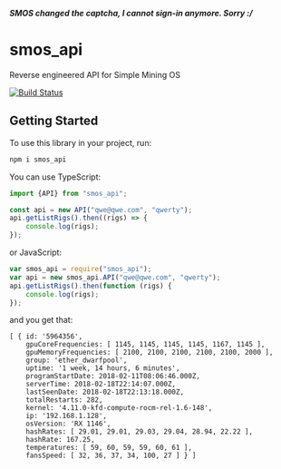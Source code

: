 ***SMOS changed the captcha, I cannot sign-in anymore. Sorry :/***

# smos_api
Reverse engineered API for Simple Mining OS

[![Build Status](https://api.travis-ci.org/ferjul17/smos_api.svg?branch=master)](https://travis-ci.org/ferjul17/smos_api)

## Getting Started

To use this library in your project, run:
```bash
npm i smos_api
```

You can use TypeScript:

```typescript
import {API} from "smos_api";

const api = new API("qwe@qwe.com", "qwerty");
api.getListRigs().then((rigs) => {
    console.log(rigs);
});
```

or JavaScript:

```javascript
var smos_api = require("smos_api");
var api = new smos_api.API("qwe@qwe.com", "qwerty");
api.getListRigs().then(function (rigs) {
    console.log(rigs);
});
```

and you get that:

```
[ { id: '5964356',
    gpuCoreFrequencies: [ 1145, 1145, 1145, 1145, 1167, 1145 ],
    gpuMemoryFrequencies: [ 2100, 2100, 2100, 2100, 2100, 2000 ],
    group: 'ether_dwarfpool',
    uptime: '1 week, 14 hours, 6 minutes',
    programStartDate: 2018-02-11T08:06:46.000Z,
    serverTime: 2018-02-18T22:14:07.000Z,
    lastSeenDate: 2018-02-18T22:13:18.000Z,
    totalRestarts: 282,
    kernel: '4.11.0-kfd-compute-rocm-rel-1.6-148',
    ip: '192.168.1.128',
    osVersion: 'RX 1146',
    hashRates: [ 29.01, 29.01, 29.03, 29.04, 28.94, 22.22 ],
    hashRate: 167.25,
    temperatures: [ 59, 60, 59, 59, 60, 61 ],
    fansSpeed: [ 32, 36, 37, 34, 100, 27 ] } ]
```

